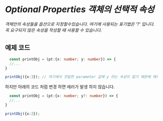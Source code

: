 # *Optional Properties 객체의 선택적 속성*
###### 객체안의 속성들을 옵션으로 지정할수있습니다. 여기에 사용되는 표기법은 '?' 입니다. 꼭 요구되지 않은 속성을 작성할 때 사용할 수 있습니다.

## 예제 코드
```typescript
  const printObj = (pt:{x: number; y: number}) => {
  //...
}

printObj({x:3}); // 여기에서 전달한 parameter 값에 y 라는 속성이 없기 때문에 에러가 발생합니다.

```
하지만 아래의 코드 처럼 변경 하면 에러가 발생 하지 않습니다.

```typescript
  const printObj = (pt:{x: number; y?: number}) => {
  //...
}

printObj({x:2});
```
